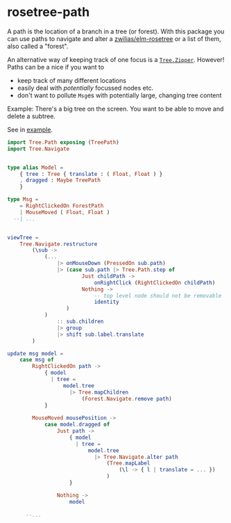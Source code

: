 # rosetree-path

A path is the location of a branch in a tree (or forest).
With this package you can use paths to navigate and alter
a [zwilias/elm-rosetree](https://package.elm-lang.org/packages/zwilias/elm-rosetree/latest/) or a list of them, also called a "forest".

An alternative way of
keeping track of one focus is a [`Tree.Zipper`](https://package.elm-lang.org/packages/zwilias/elm-rosetree/latest/Tree-Zipper).
However! Paths can be a nice if you want to
- keep track of many different locations
- easily deal with _potentially_ focussed nodes etc.
- don't want to pollute `Msg`es with potentially large, changing tree content

Example: There's a big tree on the screen. You want to be able to move and delete a subtree.

See in [example](https://github.com/lue-bird/rosetree-path/tree/master/example/).

```elm
import Tree.Path exposing (TreePath)
import Tree.Navigate


type alias Model =
    { tree : Tree { translate : ( Float, Float ) }
    , dragged : Maybe TreePath
    }

type Msg =
    = RightClickedOn ForestPath
    | MouseMoved ( Float, Float )
  --| ...


viewTree =
    Tree.Navigate.restructure
        (\sub ->
            (...
                |> onMouseDown (PressedOn sub.path)
                |> (case sub.path |> Tree.Path.step of
                        Just childPath ->
                            onRightClick (RightClickedOn childPath)
                        Nothing ->
                            -- top level node should not be removable
                            identity
                   )
            )
                :: sub.children
                |> group
                |> shift sub.label.translate
        )

update msg model =
    case msg of
        RightClickedOn path ->
            { model
              | tree =
                  model.tree
                    |> Tree.mapChildren
                        (Forest.Navigate.remove path)
            }
        
        MouseMoved mousePosition ->
            case model.dragged of
                Just path ->
                    { model
                      | tree =
                          model.tree
                            |> Tree.Navigate.alter path
                                (Tree.mapLabel
                                    (\l -> { l | translate = ... })
                                )
                    }

                Nothing ->
                    model
        
      --...
```
